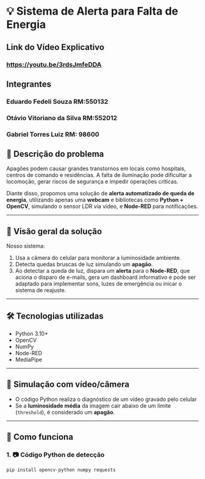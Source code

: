 # 💡 Sistema de Alerta para Falta de Energia 

## Link do Vídeo Explicativo
### https://youtu.be/3rdsJmfeDDA

## Integrantes
### Eduardo Fedeli Souza RM:550132
### Otávio Vitoriano da Silva RM:552012
### Gabriel Torres Luiz RM: 98600

## 🧠 Descrição do problema

Apagões podem causar grandes transtornos em locais como hospitais, centros de comando e residências. A falta de iluminação pode dificultar a locomoção, gerar riscos de segurança e impedir operações críticas.

Diante disso, propomos uma solução de **alerta automatizado de queda de energia**, utilizando apenas uma **webcam** e bibliotecas como **Python + OpenCV**, simulando o sensor LDR via vídeo, e **Node-RED** para notificações.

---

## 🚀 Visão geral da solução

Nosso sistema:
1. Usa a câmera do celular para monitorar a luminosidade ambiente.
2. Detecta quedas bruscas de luz simulando um **apagão**.
3. Ao detectar a queda de luz, dispara um **alerta** para o **Node-RED**, que aciona o disparo de e-mails, gera um dashboard informativo e pode ser adaptado para implementar sons, luzes de emergência ou inicar o sistema de reajuste.

---

## 🛠 Tecnologias utilizadas

- Python 3.10+
- OpenCV
- NumPy
- Node-RED
- MediaPipe

---

## 🧪 Simulação com vídeo/câmera

- O código Python realiza o diagnóstico de um vídeo gravado pelo celular
- Se a **luminosidade média** da imagem cair abaixo de um limite (`threshold`), é considerado um **apagão**.

---

## 🎯 Como funciona

### 1. 📷 Código Python de detecção

```bash
pip install opencv-python numpy requests


